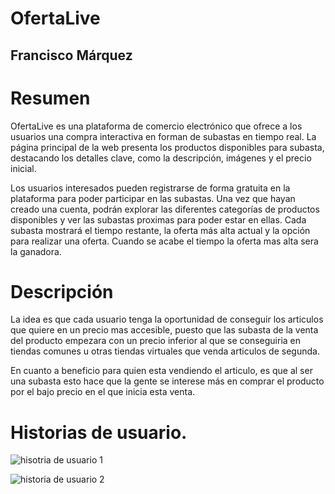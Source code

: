 

# OfertaLive

## Francisco Márquez


# Resumen
OfertaLive es una plataforma de comercio electrónico que ofrece a los usuarios una compra interactiva en forman de subastas en tiempo real. La página principal de la web presenta los productos disponibles para subasta, destacando los detalles clave, como la descripción, imágenes y el precio inicial.

Los usuarios interesados pueden registrarse de forma gratuita en la plataforma para poder participar en las subastas. Una vez que hayan creado una cuenta, podrán explorar las diferentes categorías de productos disponibles y ver las subastas proximas para poder estar en ellas. Cada subasta mostrará el tiempo restante, la oferta más alta actual y la opción para realizar una oferta. Cuando se acabe el tiempo la oferta mas alta sera la ganadora.

# Descripción
La idea es que cada usuario tenga la oportunidad de conseguir los articulos que quiere en un precio mas accesible, puesto que las subasta de la venta del producto empezara con un precio inferior al que se conseguiria en tiendas comunes u otras tiendas virtuales que venda articulos de segunda.

En cuanto a beneficio para quien esta vendiendo el articulo, es que al ser una subasta esto hace que la gente se interese más en comprar el producto por el bajo precio en el que inicia esta venta.

# Historias de usuario.


![hisotria de usuario 1](https://github.com/franciscoMarquezBocanegra/Proyecto_ARSW/assets/98216991/b0d0fbe3-e794-411d-a83b-b46758308a6f)


![historia de usuario 2](https://github.com/franciscoMarquezBocanegra/Proyecto_ARSW/assets/98216991/94491bbd-d4c8-474f-a02e-f9bce222f9cd)
